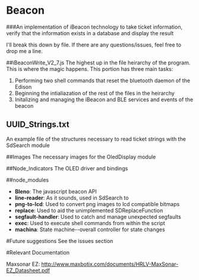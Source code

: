 # Beacon
###An implementation of iBeacon technology to take ticket information, verify that the information exists in a database and display the result

I'll break this down by file. If there are any questions/issues, feel free to drop me a line.

##iBeaconWrite_V2_7.js
The highest up in the file heirarchy of the program. This is where the magic happens. This portion has three main tasks:
1. Performing two shell commands that reset the bluetooth daemon of the Edison
2. Beginning the intialiazation of the rest of the files in the heirarchy
3. Initalizing and managing the iBeacon and BLE services and events of the beacon


## UUID_Strings.txt
An example file of the structures necessary to read ticket strings with the SdSearch module

##Images
The necessary images for the OledDisplay module

##Node_Indicators
The OLED driver and bindings

##node_modules
* **Bleno**:
  The javascript beacon API
* **line-reader**:
  As it sounds, used in SdSearch to 
* **png-to-lcd**:
  Used to convert png images to lcd compatible bitmaps
* **replace**:
  Used to aid the unimplemented SDReplaceFunction
* **segfault-handler**:
  Used to catch and manage unexpected segfaults
* **exec**:
  Used to execute shell commands from within the script
* **machina**:
  State machine--overall controller for state changes


#Future suggestions
See the issues section


#Relevant Documentation 

Maxsonar EZ: http://www.maxbotix.com/documents/HRLV-MaxSonar-EZ_Datasheet.pdf
